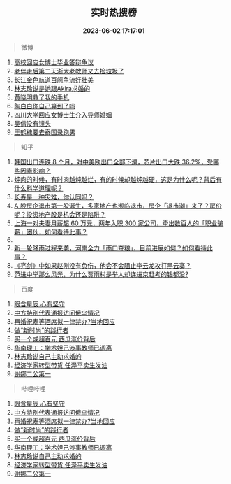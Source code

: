 <div align="center"><h2>实时热搜榜</h2><h4>2023-06-02 17:17:01</h4></div>

> 微博  

1. [高校回应女博士毕业答辩争议](https://s.weibo.com/weibo?q=%23%E9%AB%98%E6%A0%A1%E5%9B%9E%E5%BA%94%E5%A5%B3%E5%8D%9A%E5%A3%AB%E6%AF%95%E4%B8%9A%E7%AD%94%E8%BE%A9%E4%BA%89%E8%AE%AE%23&t=31&band_rank=1&Refer=top)<br />
2. [老伴走后第二天浙大老教师又去捡垃圾了](https://s.weibo.com/weibo?q=%23%E8%80%81%E4%BC%B4%E8%B5%B0%E5%90%8E%E7%AC%AC%E4%BA%8C%E5%A4%A9%E6%B5%99%E5%A4%A7%E8%80%81%E6%95%99%E5%B8%88%E5%8F%88%E5%8E%BB%E6%8D%A1%E5%9E%83%E5%9C%BE%E4%BA%86%23&t=31&band_rank=2&Refer=top)<br />
3. [长江金色航道百舸争流好壮美](https://s.weibo.com/weibo?q=%23%E9%95%BF%E6%B1%9F%E9%87%91%E8%89%B2%E8%88%AA%E9%81%93%E7%99%BE%E8%88%B8%E4%BA%89%E6%B5%81%E5%A5%BD%E5%A3%AE%E7%BE%8E%23&t=31&band_rank=3&Refer=top)<br />
4. [林志玲说是她跟Akira求婚的](https://s.weibo.com/weibo?q=%23%E6%9E%97%E5%BF%97%E7%8E%B2%E8%AF%B4%E6%98%AF%E5%A5%B9%E8%B7%9FAkira%E6%B1%82%E5%A9%9A%E7%9A%84%23&t=31&band_rank=4&Refer=top)<br />
5. [黄晓明救了我的手机](https://s.weibo.com/weibo?q=%23%E9%BB%84%E6%99%93%E6%98%8E%E6%95%91%E4%BA%86%E6%88%91%E7%9A%84%E6%89%8B%E6%9C%BA%23&t=31&band_rank=5&Refer=top)<br />
6. [陶白白你自己算到了吗](https://s.weibo.com/weibo?q=%23%E9%99%B6%E7%99%BD%E7%99%BD%E4%BD%A0%E8%87%AA%E5%B7%B1%E7%AE%97%E5%88%B0%E4%BA%86%E5%90%97%23&t=31&band_rank=6&Refer=top)<br />
7. [四川大学回应女博士生介入导师婚姻](https://s.weibo.com/weibo?q=%23%E5%9B%9B%E5%B7%9D%E5%A4%A7%E5%AD%A6%E5%9B%9E%E5%BA%94%E5%A5%B3%E5%8D%9A%E5%A3%AB%E7%94%9F%E4%BB%8B%E5%85%A5%E5%AF%BC%E5%B8%88%E5%A9%9A%E5%A7%BB%23&t=31&band_rank=7&Refer=top)<br />
8. [吴倩没有镜头](https://s.weibo.com/weibo?q=%23%E5%90%B4%E5%80%A9%E6%B2%A1%E6%9C%89%E9%95%9C%E5%A4%B4%23&t=31&band_rank=8&Refer=top)<br />
9. [王鹤棣要去泰国录跑男](https://s.weibo.com/weibo?q=%23%E7%8E%8B%E9%B9%A4%E6%A3%A3%E8%A6%81%E5%8E%BB%E6%B3%B0%E5%9B%BD%E5%BD%95%E8%B7%91%E7%94%B7%23&t=31&band_rank=9&Refer=top)<br />

> 知乎  

1. [韩国出口连跌 8 个月，对中美欧出口全部下滑，芯片出口大跌 36.2%，受哪些因素影响？](https://www.zhihu.com/question/604222429)<br />
2. [炖肉的时候，有时肉越炖越烂，有的时候却越炖越硬，这是为什么呢？背后有什么科学道理呢？](https://www.zhihu.com/question/507310446)<br />
3. [长寿是一种灾难，你认同吗？](https://www.zhihu.com/question/597336124)<br />
4. [A 股房企退市第一股诞生，多家地产也濒临退市，房企「退市潮」来了？房价呢？投资地产股是机会还是陷阱？](https://www.zhihu.com/question/604271815)<br />
5. [上海一对夫妻月薪超 60 万元，两年入职 300 家公司，牵出数百人的「职业骗薪」团伙，如何看待此事？](https://www.zhihu.com/question/604403306)<br />
6. []()<br />
7. [新一轮降雨过程来袭，河南全力「雨口夺粮」，目前进展如何？如何看待此事？](https://www.zhihu.com/question/604384669)<br />
8. [《亮剑》中如果赵刚没有负伤，他会不会阻止李云龙攻打黑云寨？](https://www.zhihu.com/question/293568108)<br />
9. [范进中举那么风光，为什么贾雨村是举人却连进京赶考的钱都没?](https://www.zhihu.com/question/601881989)<br />

> 百度  

1. [眼含星辰 心有坚守](https://www.baidu.com/s?wd=%E7%9C%BC%E5%90%AB%E6%98%9F%E8%BE%B0+%E5%BF%83%E6%9C%89%E5%9D%9A%E5%AE%88&sa=fyb_news&rsv_dl=fyb_news)<br />
2. [中方特别代表通报访问俄乌情况](https://www.baidu.com/s?wd=%E4%B8%AD%E6%96%B9%E7%89%B9%E5%88%AB%E4%BB%A3%E8%A1%A8%E9%80%9A%E6%8A%A5%E8%AE%BF%E9%97%AE%E4%BF%84%E4%B9%8C%E6%83%85%E5%86%B5&sa=fyb_news&rsv_dl=fyb_news)<br />
3. [再婚祝寿等酒席拟一律禁办?当地回应](https://www.baidu.com/s?wd=%E5%86%8D%E5%A9%9A%E7%A5%9D%E5%AF%BF%E7%AD%89%E9%85%92%E5%B8%AD%E6%8B%9F%E4%B8%80%E5%BE%8B%E7%A6%81%E5%8A%9E%3F%E5%BD%93%E5%9C%B0%E5%9B%9E%E5%BA%94&sa=fyb_news&rsv_dl=fyb_news)<br />
4. [做“新时尚”的践行者](https://www.baidu.com/s?wd=%E5%81%9A%E2%80%9C%E6%96%B0%E6%97%B6%E5%B0%9A%E2%80%9D%E7%9A%84%E8%B7%B5%E8%A1%8C%E8%80%85&sa=fyb_news&rsv_dl=fyb_news)<br />
5. [买一个或超百元 西瓜涨价背后](https://www.baidu.com/s?wd=%E4%B9%B0%E4%B8%80%E4%B8%AA%E6%88%96%E8%B6%85%E7%99%BE%E5%85%83+%E8%A5%BF%E7%93%9C%E6%B6%A8%E4%BB%B7%E8%83%8C%E5%90%8E&sa=fyb_news&rsv_dl=fyb_news)<br />
6. [华南理工：学术妲己涉事教师已调离](https://www.baidu.com/s?wd=%E5%8D%8E%E5%8D%97%E7%90%86%E5%B7%A5%EF%BC%9A%E5%AD%A6%E6%9C%AF%E5%A6%B2%E5%B7%B1%E6%B6%89%E4%BA%8B%E6%95%99%E5%B8%88%E5%B7%B2%E8%B0%83%E7%A6%BB&sa=fyb_news&rsv_dl=fyb_news)<br />
7. [林志玲说自己主动求婚的](https://www.baidu.com/s?wd=%E6%9E%97%E5%BF%97%E7%8E%B2%E8%AF%B4%E8%87%AA%E5%B7%B1%E4%B8%BB%E5%8A%A8%E6%B1%82%E5%A9%9A%E7%9A%84&sa=fyb_news&rsv_dl=fyb_news)<br />
8. [经济学家转型带货 任泽平卖生发油](https://www.baidu.com/s?wd=%E7%BB%8F%E6%B5%8E%E5%AD%A6%E5%AE%B6%E8%BD%AC%E5%9E%8B%E5%B8%A6%E8%B4%A7+%E4%BB%BB%E6%B3%BD%E5%B9%B3%E5%8D%96%E7%94%9F%E5%8F%91%E6%B2%B9&sa=fyb_news&rsv_dl=fyb_news)<br />
9. [谢娜二公第一](https://www.baidu.com/s?wd=%E8%B0%A2%E5%A8%9C%E4%BA%8C%E5%85%AC%E7%AC%AC%E4%B8%80&sa=fyb_news&rsv_dl=fyb_news)<br />

> 哔哩哔哩  

1. [眼含星辰 心有坚守](https://www.baidu.com/s?wd=%E7%9C%BC%E5%90%AB%E6%98%9F%E8%BE%B0+%E5%BF%83%E6%9C%89%E5%9D%9A%E5%AE%88&sa=fyb_news&rsv_dl=fyb_news)<br />
2. [中方特别代表通报访问俄乌情况](https://www.baidu.com/s?wd=%E4%B8%AD%E6%96%B9%E7%89%B9%E5%88%AB%E4%BB%A3%E8%A1%A8%E9%80%9A%E6%8A%A5%E8%AE%BF%E9%97%AE%E4%BF%84%E4%B9%8C%E6%83%85%E5%86%B5&sa=fyb_news&rsv_dl=fyb_news)<br />
3. [再婚祝寿等酒席拟一律禁办?当地回应](https://www.baidu.com/s?wd=%E5%86%8D%E5%A9%9A%E7%A5%9D%E5%AF%BF%E7%AD%89%E9%85%92%E5%B8%AD%E6%8B%9F%E4%B8%80%E5%BE%8B%E7%A6%81%E5%8A%9E%3F%E5%BD%93%E5%9C%B0%E5%9B%9E%E5%BA%94&sa=fyb_news&rsv_dl=fyb_news)<br />
4. [做“新时尚”的践行者](https://www.baidu.com/s?wd=%E5%81%9A%E2%80%9C%E6%96%B0%E6%97%B6%E5%B0%9A%E2%80%9D%E7%9A%84%E8%B7%B5%E8%A1%8C%E8%80%85&sa=fyb_news&rsv_dl=fyb_news)<br />
5. [买一个或超百元 西瓜涨价背后](https://www.baidu.com/s?wd=%E4%B9%B0%E4%B8%80%E4%B8%AA%E6%88%96%E8%B6%85%E7%99%BE%E5%85%83+%E8%A5%BF%E7%93%9C%E6%B6%A8%E4%BB%B7%E8%83%8C%E5%90%8E&sa=fyb_news&rsv_dl=fyb_news)<br />
6. [华南理工：学术妲己涉事教师已调离](https://www.baidu.com/s?wd=%E5%8D%8E%E5%8D%97%E7%90%86%E5%B7%A5%EF%BC%9A%E5%AD%A6%E6%9C%AF%E5%A6%B2%E5%B7%B1%E6%B6%89%E4%BA%8B%E6%95%99%E5%B8%88%E5%B7%B2%E8%B0%83%E7%A6%BB&sa=fyb_news&rsv_dl=fyb_news)<br />
7. [林志玲说自己主动求婚的](https://www.baidu.com/s?wd=%E6%9E%97%E5%BF%97%E7%8E%B2%E8%AF%B4%E8%87%AA%E5%B7%B1%E4%B8%BB%E5%8A%A8%E6%B1%82%E5%A9%9A%E7%9A%84&sa=fyb_news&rsv_dl=fyb_news)<br />
8. [经济学家转型带货 任泽平卖生发油](https://www.baidu.com/s?wd=%E7%BB%8F%E6%B5%8E%E5%AD%A6%E5%AE%B6%E8%BD%AC%E5%9E%8B%E5%B8%A6%E8%B4%A7+%E4%BB%BB%E6%B3%BD%E5%B9%B3%E5%8D%96%E7%94%9F%E5%8F%91%E6%B2%B9&sa=fyb_news&rsv_dl=fyb_news)<br />
9. [谢娜二公第一](https://www.baidu.com/s?wd=%E8%B0%A2%E5%A8%9C%E4%BA%8C%E5%85%AC%E7%AC%AC%E4%B8%80&sa=fyb_news&rsv_dl=fyb_news)<br />
